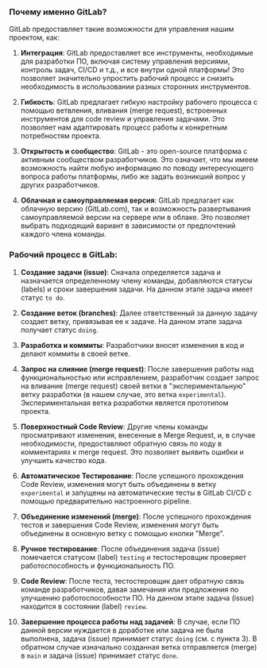 ### Почему именно GitLab?

GitLab предоставляет такие возможности для управления нашим проектом, как:

1. **Интеграция**: GitLab предоставляет все инструменты, необходимые для разработки ПО, включая систему управления версиями, контроль задач, CI/CD и т.д., и все внутри одной платформы! Это позволяет значительно упростить рабочий процесс и снизить необходимость в использовании разных сторонних инструментов.

2. **Гибкость**: GitLab предлагает гибкую настройку рабочего процесса с помощью ветвления, вливания (merge request), встроенных инструментов для code review и управления задачами. Это позволяет нам адаптировать процесс работы к конкретным потребностям проекта.

3. **Открытость и сообщество**: GitLab - это open-source платформа с активным сообществом разработчиков. Это означает, что мы имеем возможность найти любую информацию по поводу интересующего вопроса работы платформы, либо же задать возникший вопрос у других разработчиков.

4. **Облачная и самоуправляемая версия**: GitLab предлагает как облачную версию (GitLab.com), так и возможность развертывания самоуправляемой версии на сервере или в облаке. Это позволяет выбрать подходящий вариант в зависимости от предпочтений каждого члена команды.

### Рабочий процесс в GitLab:

1. **Создание задачи (issue)**: Сначала определяется задача и назначается определенному члену команды, добавляются статусы (labels) и сроки завершения задачи. На данном этапе задача имеет статус `to do`.

2. **Создание веток (branches)**: Далее ответственный за данную задачу создает ветку, привязывая ее к задаче. На данном этапе задача получает статус `doing`.

3. **Разработка и коммиты**: Разработчики вносят изменения в код и делают коммиты в своей ветке. 

4. **Запрос на слияние (merge request)**: После завершения работы над функциональностью или исправлением, разработчик создает запрос на вливание (merge request) своей ветки в "экспериментальную" ветку разработки (в нашем случае, это ветка `experimental`). Экспериментальная ветка разработки является прототипом проекта.

5. **Поверхностный Code Review**: Другие члены команды просматривают изменения, внесенные в Merge Request, и, в случае необходимости, предоставляют обратную связь по коду в комментариях к merge request. Это позволяет выявить ошибки и улучшить качество кода.

6. **Автоматическое Тестирование**: После успешного прохождения Code Review, изменения могут быть объединены в ветку `experimental` и запущены на автоматические тесты в GitLab CI/CD с помощью предварительно настроенного pipeline.

7. **Объединение изменений (merge)**: После успешного прохождения тестов и завершения Code Review, изменения могут быть объединены в основную ветку с помощью кнопки "Merge".

8. **Ручное тестирование**: После объединения задача (issue) помечается статусом (label) `testing` и тестостеровщик проверяет работоспособность и функциональность ПО. 

9. **Code Review**: После теста, тестостеровщик дает обратную связь команде разработчиков, давая замечания или предложения по улучшению работоспособности ПО. На данном этапе задача (issue) находится в состоянии (label) `review`.

10. **Завершение процесса работы над задачей**: В случае, если ПО данной версии нуждается в доработке или задача не была выполнена, задача (issue) принимает статус `doing` (см. с пункта 3). В обратном случае изначально созданная ветка отправляется (merge) в `main` и задача (issue) принимает статус `done`.

